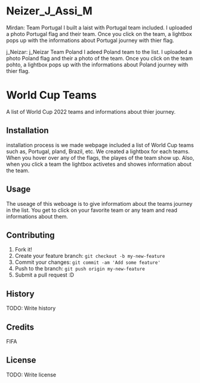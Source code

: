 # Neizer_J_Assi_M
Mirdan: Team Portugal
I built a laist with Portugal team included. I uploaded a photo Portugal flag and their team. Once you click on the team, a lightbox pops up with the informations about Portugal journey with thier flag.


j_Neizar: j_Neizar Team Poland
I adeed Poland team to the list. I uploaded a photo Poland flag and their a photo of the team. Once you click on the team pohto, a lightbox pops up with the informations about Poland journey with thier flag.

# World Cup Teams
A list of World Cup 2022 teams and informations about thier journey.


## Installation
 installation process is we made webpage included a list of World Cup teams such as, Portugal, pland, Brazil, etc. We created a lightbox for each teams. When you hover over any of the flags, the playes of the team show up. Also, when you click a team the lightbox activetes  and showes information about the team.

## Usage
The useage of this weboage is to give informatiom about the teams journey in the list. You get to click on your favorite team or any team and read informations about them.


## Contributing

1. Fork it!
2. Create your feature branch: `git checkout -b my-new-feature`
3. Commit your changes: `git commit -am 'Add some feature'`
4. Push to the branch: `git push origin my-new-feature`
5. Submit a pull request :D

## History

TODO: Write history

## Credits

FIFA

## License

TODO: Write license